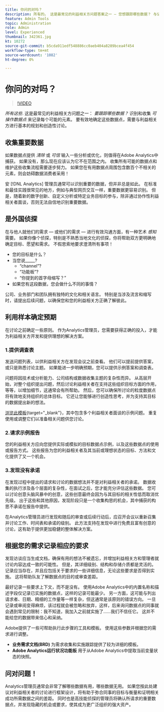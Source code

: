 ```yaml
---
title: 你问的对吗？
description: 所有的。 这是最常见的利益相关方问题答案之一 — 您想跟踪哪些数据？ 与记录每个可能的元素相比，识别和收集可操作数据点可能更有价值。 要有效地确定这些数据点，需要与利益相关方进行基本的规划和创造性讨论。
feature: Admin Tools
topic: Administration
role: Admin
level: Experienced
thumbnail: 342361.jpg
kt: 10272
source-git-commit: b5cda911edf548886cc0aeb404a8289bcea4f454
workflow-type: tm+mt
source-wordcount: '1082'
ht-degree: 0%

---
```



# 你问的对吗？

>[!VIDEO](https://video.tv.adobe.com/v/342361/?quality=12&learn=on)

_所有这些_. 这是最常见的利益相关方问题之一： _要跟踪哪些数据？_ 识别和收集 _可操作数据点_ 来记录每个可能的元素。 要有效地确定这些数据点，需要与利益相关方进行基本的规划和创造性讨论。

## 收集重要数据

如果数据点提供 _清除_ 或 _可信_ 输入一些分析或优化，则值得在Adobe Analytics中捕获。 如果没有，那么现在应该认为它不在范围之内。 收集所有可能的数据点和维护这些收集流程需要逐步努力。 如果您在有用数据点周围包含数百个不相关的元素，则会妨碍数据消费者采用！

安 [!DNL Analytics] 管理员通常可以识别重要的数据，但并非总是如此。 在标准和最佳实践很常见的地方，例如与典型网页交互一样，重要数据更容易识别。 但是，随着新的数字创新、自定义分析或特定业务目标的参与，除非通过协作性利益相关者面谈，否则无法自信地识别重要数据。

## 是外国侦探

在与他人就他们的需求 — 或他们的需求 — 进行有效沟通方面，有一种艺术 _感知_ 需要。 如果你像个侦探，特别是不熟悉当地文化的侦探，你将帮助双方更明确地确定目标、愿望和需求。 不假思索地要求澄清所有事项！

* 您的目标是什么？
* 当您说_____?
   * “channel”?
   * “功能板”?
   * “你提到的首字母缩写？”
* 如果您有这段数据，您会做什么不同的事情？

公司、业务部门和团队拥有独特的文化和相关语言。 特别是当涉及流言和缩写时，请提出后续问题，以确保您和您的利益相关方正确了解彼此。

## 利用样本确定预期

在讨论之前确定一些原则。 作为Analytics管理员，您需要获得正确的投入，才能为利益相关方开发和提供理想的解决方案。

### 1.提供调查表

发送问题列表，以供利益相关方在发现会议之前查看。 他们可以提前提供答案，或只是熟悉讨论主题。 如果能进一步明确预期，您可以提供示例答案和调查表。

问题将因技术或分析能力、公司结构或数据收集主题的复杂性而异。 从高层开始，对整个组织提出问题，然后讨论利益相关者在支持这些组织目标方面的作用，等等，以增加细节，这通常会有所帮助。 然后，您可以确保所讨论的粒度数据点将有效地支持组织的总体目标。 它还让您能够进行创造性思考，并为支持其目标的数据提出新的想法。

[浏览此模板](assets/stakeholder-questionnaire.pdf){target=&quot;_blank&quot;}，其中包含多个利益相关者面谈的示例问题。 重复使用或调整它们以准备相关问题供您讨论。

### 2.请求示例报告

您的利益相关方应向您提供实际或模拟的目标数据点示例，以及这些数据点的使用或报告方式。 这些报告为您的利益相关者及其当前或理想状态的目标、方法和文化提供了又一个机会。

### 3.发现没有承诺

在发现过程中提出的请求和讨论的数据想法并不是对利益相关者的承诺。 数据收集的执行涉及各个层面的复杂性，在面试之后，您才能充分评估这些数据。 您可以讨论创意头脑风暴中的创意，这些创意最终会因为与其目标的相关性低而取消优先级。 出于这些和其他原因，发现阶段只是一个收集构思的机会，其中捕获的构思不承诺在报告中提供。

在Analytics管理员进行发现和随后的审查或后续行动后，应召开会议以重新召集并讨论工作、时间表和承诺的级别。 此方法支持在发现中进行免费且富有创意的讨论，这有助于提供更加稳健的整体解决方案。

## 根据您的需求记录相应的要求

发现访谈应当生成文档，确保有用的想法不被遗忘，并增加利益相关方和管理者就讨论内容达成一致的可能性。 但是，其详细级别、结构和存储介质都是灵活的。 记录应当存在，并且应包括关于要求的一些详细信息，无论这些要求是否得到实施。 这将帮助队友了解数据点的目的或审查差距。

最好记录一些要求上下文，而不是没有。 使用Adobe Analytics中的内置名称和描述字段仅记录已实施的数据点，这样的记录可能最少。 另一方面，这可能与列出请求者、日期、精细的工作量等一样复杂，但这通常是该原则的错误方向。 一旦记录或审阅变得麻烦，该过程就会被忽略和放弃，这样，后来询问数据点的同事就会遇到常见的限制：我不知道，我加入之前就实施了……我们不信任它。 这并不能给您的数据带来信心和采纳。

Adobe提供了一些可帮助执行此步骤的工具和模板。 使用这些参数并根据您的需求进行调整。

* **业务需求文档(BRD)** 为需求收集和实施跟踪提供了较为详细的模板。
* **Adobe Analytics运行状况功能板** 用于从Adobe Analytics中提取当前变量状态的快照。

## 问对问题！

Analytics管理员通常会非常了解哪些数据有用，哪些数据无用。 如果您按此处建议对利益相关者的讨论进行框架设计，将有助于弥合同事的目标与衡量和证明相关成功所需数据之间的差距。 同时也是高技能侦探的管理员将确认所请求的重要数据点，并发现隐藏的机会或要求，使其成为更广泛组织的强大资产。

